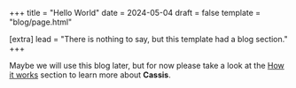 +++
title = "Hello World"
date = 2024-05-04
draft = false
template = "blog/page.html"

[extra]
lead = "There is nothing to say, but this template had a blog section."
+++

Maybe we will use this blog later, but for now please take a look at the [How it works](/getting-started/how-it-works/introduction) section to learn more about **Cassis**.
